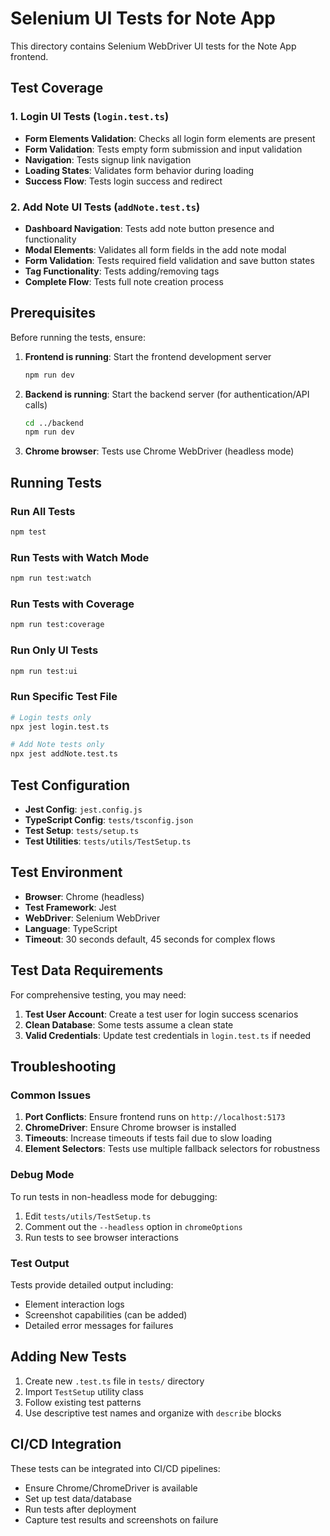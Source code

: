 # Selenium UI Tests for Note App

This directory contains Selenium WebDriver UI tests for the Note App frontend.

## Test Coverage

### 1. Login UI Tests (`login.test.ts`)
- **Form Elements Validation**: Checks all login form elements are present
- **Form Validation**: Tests empty form submission and input validation
- **Navigation**: Tests signup link navigation
- **Loading States**: Validates form behavior during loading
- **Success Flow**: Tests login success and redirect

### 2. Add Note UI Tests (`addNote.test.ts`)
- **Dashboard Navigation**: Tests add note button presence and functionality
- **Modal Elements**: Validates all form fields in the add note modal
- **Form Validation**: Tests required field validation and save button states
- **Tag Functionality**: Tests adding/removing tags
- **Complete Flow**: Tests full note creation process

## Prerequisites

Before running the tests, ensure:

1. **Frontend is running**: Start the frontend development server
   ```bash
   npm run dev
   ```

2. **Backend is running**: Start the backend server (for authentication/API calls)
   ```bash
   cd ../backend
   npm run dev
   ```

3. **Chrome browser**: Tests use Chrome WebDriver (headless mode)

## Running Tests

### Run All Tests
```bash
npm test
```

### Run Tests with Watch Mode
```bash
npm run test:watch
```

### Run Tests with Coverage
```bash
npm run test:coverage
```

### Run Only UI Tests
```bash
npm run test:ui
```

### Run Specific Test File
```bash
# Login tests only
npx jest login.test.ts

# Add Note tests only
npx jest addNote.test.ts
```

## Test Configuration

- **Jest Config**: `jest.config.js`
- **TypeScript Config**: `tests/tsconfig.json`
- **Test Setup**: `tests/setup.ts`
- **Test Utilities**: `tests/utils/TestSetup.ts`

## Test Environment

- **Browser**: Chrome (headless)
- **Test Framework**: Jest
- **WebDriver**: Selenium WebDriver
- **Language**: TypeScript
- **Timeout**: 30 seconds default, 45 seconds for complex flows

## Test Data Requirements

For comprehensive testing, you may need:

1. **Test User Account**: Create a test user for login success scenarios
2. **Clean Database**: Some tests assume a clean state
3. **Valid Credentials**: Update test credentials in `login.test.ts` if needed

## Troubleshooting

### Common Issues

1. **Port Conflicts**: Ensure frontend runs on `http://localhost:5173`
2. **ChromeDriver**: Ensure Chrome browser is installed
3. **Timeouts**: Increase timeouts if tests fail due to slow loading
4. **Element Selectors**: Tests use multiple fallback selectors for robustness

### Debug Mode

To run tests in non-headless mode for debugging:

1. Edit `tests/utils/TestSetup.ts`
2. Comment out the `--headless` option in `chromeOptions`
3. Run tests to see browser interactions

### Test Output

Tests provide detailed output including:
- Element interaction logs
- Screenshot capabilities (can be added)
- Detailed error messages for failures

## Adding New Tests

1. Create new `.test.ts` file in `tests/` directory
2. Import `TestSetup` utility class
3. Follow existing test patterns
4. Use descriptive test names and organize with `describe` blocks

## CI/CD Integration

These tests can be integrated into CI/CD pipelines:
- Ensure Chrome/ChromeDriver is available
- Set up test data/database
- Run tests after deployment
- Capture test results and screenshots on failure